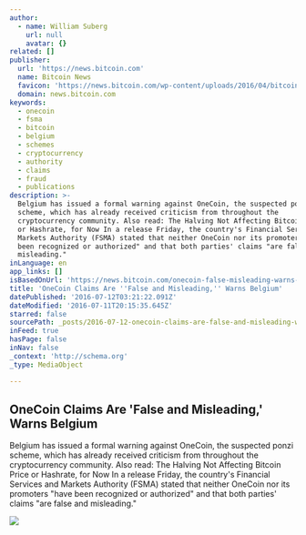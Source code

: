 ```yaml
---
author:
  - name: William Suberg
    url: null
    avatar: {}
related: []
publisher:
  url: 'https://news.bitcoin.com'
  name: Bitcoin News
  favicon: 'https://news.bitcoin.com/wp-content/uploads/2016/04/bitcoin_fav.png'
  domain: news.bitcoin.com
keywords:
  - onecoin
  - fsma
  - bitcoin
  - belgium
  - schemes
  - cryptocurrency
  - authority
  - claims
  - fraud
  - publications
description: >-
  Belgium has issued a formal warning against OneCoin, the suspected ponzi
  scheme, which has already received criticism from throughout the
  cryptocurrency community. Also read: The Halving Not Affecting Bitcoin Price
  or Hashrate, for Now In a release Friday, the country's Financial Services and
  Markets Authority (FSMA) stated that neither OneCoin nor its promoters "have
  been recognized or authorized" and that both parties' claims "are false and
  misleading."
inLanguage: en
app_links: []
isBasedOnUrl: 'https://news.bitcoin.com/onecoin-false-misleading-warns-belgium/'
title: 'OneCoin Claims Are ''False and Misleading,'' Warns Belgium'
datePublished: '2016-07-12T03:21:22.091Z'
dateModified: '2016-07-11T20:15:35.645Z'
starred: false
sourcePath: _posts/2016-07-12-onecoin-claims-are-false-and-misleading-warns-belgium.md
inFeed: true
hasPage: false
inNav: false
_context: 'http://schema.org'
_type: MediaObject

---
```

<article style=""><h1>OneCoin Claims Are 'False and Misleading,' Warns Belgium</h1><p>Belgium has issued a formal warning against OneCoin, the suspected ponzi scheme, which has already received criticism from throughout the cryptocurrency community. Also read: The Halving Not Affecting Bitcoin Price or Hashrate, for Now In a release Friday, the country's Financial Services and Markets Authority (FSMA) stated that neither OneCoin nor its promoters "have been recognized or authorized" and that both parties' claims "are false and misleading."</p><img src="https://news.bitcoin.com/wp-content/uploads/2016/07/red.jpg" /></article>